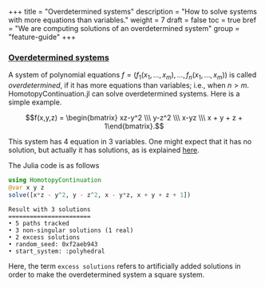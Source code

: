 +++
title = "Overdetermined systems"
description = "How to solve systems with more equations than variables."
weight = 7
draft = false
toc = true
bref = "We are computing solutions of an overdetermined system"
group = "feature-guide"
+++




<h3 class="section-head" id="overdetermined*systems"><a href="#overdetermined*systems">Overdetermined systems</a></h3>


A system of polynomial equations $f=(f_1(x_1,\ldots, x_m),\ldots,  f_n(x_1,\ldots,x_m))$ is called *overdetermined*, if it has more equations than variables; i.e., when $n>m$. HomotopyContinuation.jl can solve overdetermined systems. Here is a simple example.

$$f(x,y,z) = \begin{bmatrix} xz-y^2 \\\ y-z^2 \\\ x-yz \\\ x + y + z + 1\end{bmatrix}.$$

This system has 4 equation in 3 variables. One might expect that it has no solution, but actually it has solutions, as is explained [here](https://en.wikipedia.org/wiki/Rational_normal_curve).

The Julia code is as follows

```julia
using HomotopyContinuation
@var x y z
solve([x*z - y^2, y - z^2, x - y*z, x + y + z + 1])
```
```
Result with 3 solutions
=======================
• 5 paths tracked
• 3 non-singular solutions (1 real)
• 2 excess solutions
• random_seed: 0xf2aeb943
• start_system: :polyhedral
```

Here, the term `excess solutions` refers to artificially added solutions in order to make the overdetermined system a square system.